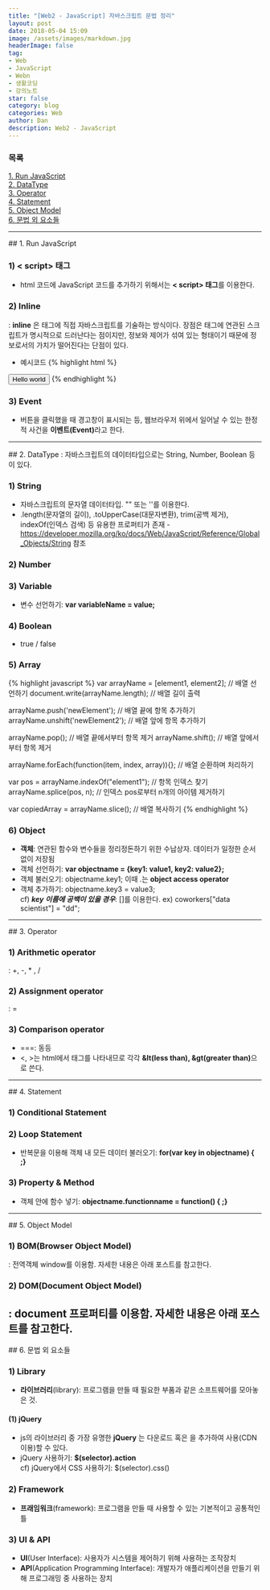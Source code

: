 ```yaml
---
title: "[Web2 - JavaScript] 자바스크립트 문법 정리"
layout: post
date: 2018-05-04 15:09
image: /assets/images/markdown.jpg
headerImage: false
tag:
- Web
- JavaScript
- Webn
- 생활코딩
- 강의노트
star: false
category: blog
categories: Web
author: Dan
description: Web2 - JavaScript
---
```


### 목록
<a href="#one">1. Run JavaScript</a><br>
<a href="#two">2. DataType</a><br>
<a href="#three">3. Operator</a><br>
<a href="#four">4. Statement</a><br>
<a href="#five">5. Object Model</a><br>
<a href="#six">6. 문법 외 요소들</a>

---
<div id="one"></div>
## 1. Run JavaScript

### 1) < script> 태그
* html 코드에 JavaScript 코드를 추가하기 위해서는 <span class="evidence-purple">**< script> 태그**</span>를 이용한다.

### 2) Inline
: **inline** 은 태그에 직접 자바스크립트를 기술하는 방식이다. 장점은 태그에 연관된 스크립트가 명시적으로 드러난다는 점이지만, 정보와 제어가 섞여 있는 형태이기 때문에 정보로서의 가치가 떨어진다는 단점이 있다.
* 예시코드
{% highlight html %}
<!DOCTYPE html>
<html>
<body>
    <input type="button" onclick="alert('Hello world')" value="Hello world" />
</body>
</html>
{% endhighlight %}

### 3) Event
* 버튼을 클릭했을 때 경고창이 표시되는 등, 웹브라우저 위에서 일어날 수 있는 한정적 사건을 <span class="evidence-purple">**이벤트(Event)**</span>라고 한다.

---
<div id="two"></div>
## 2. DataType
: 자바스크립트의 데이터타입으로는 String, Number, Boolean 등이 있다.

### 1) String
* 자바스크립트의 문자열 데이터타입. "" 또는 ''를 이용한다.
* .length(문자열의 길이), .toUpperCase(대문자변환), trim(공백 제거), indexOf(인덱스 검색) 등 유용한 프로퍼티가 존재 - https://developer.mozilla.org/ko/docs/Web/JavaScript/Reference/Global_Objects/String 참조

### 2) Number

### 3) Variable
* 변수 선언하기: <span class="evidence-purple">**var variableName = value;**</span>

### 4) Boolean
* true / false

### 5) Array
{% highlight javascript %}
var arrayName = [element1, element2]; // 배열 선언하기
document.write(arrayName.length); // 배열 길이 출력

arrayName.push('newElement'); // 배열 끝에 항목 추가하기
arrayName.unshift('newElement2'); // 배열 앞에 항목 추가하기

arrayName.pop(); // 배열 끝에서부터 항목 제거
arrayName.shift(); // 배열 앞에서부터 항목 제거

arrayName.forEach(function(item, index, array)){}; // 배열 순환하며 처리하기

var pos = arrayName.indexOf("element1"); // 항목 인덱스 찾기
arrayName.splice(pos, n); // 인덱스 pos로부터 n개의 아이템 제거하기

var copiedArray = arrayName.slice(); // 배열 복사하기
{% endhighlight %}

### 6) Object
* **객체**: 연관된 함수와 변수들을 정리정돈하기 위한 수납상자. 데이터가 일정한 순서 없이 저장됨
* 객체 선언하기: <span class="evidence-purple">**var objectname = {key1: value1, key2: value2};**</span>
* 객체 불러오기: objectname.key1; 이때 .는 **object access operator**
* 객체 추가하기: objectname.key3 = value3;<br>
cf) ***key 이름에 공백이 있을 경우***: []를 이용한다. ex) <span class="evidence-purple">coworkers["data scientist"] = "dd";</span>

---
<div id="three"></div>
## 3. Operator

### 1) Arithmetic operator
: +, -, * , /

### 2) Assignment operator
: =

### 3) Comparison operator
* ===: 동등
* <, >는 html에서 태그를 나타내므로 각각 <span class="evidence-purple">**&lt(less than), &gt(greater than)**</span>으로 쓴다.

---
<div id="four"></div>
## 4. Statement

### 1) Conditional Statement

### 2) Loop Statement
* 반복문을 이용해 객체 내 모든 데이터 불러오기: <span class="evidence-purple">**for(var key in objectname) { ;}**</span>

### 3) Property & Method
* 객체 안에 함수 넣기: <span class="evidence-purple">**objectname.functionname = function() { ;}**</span>

---
<div id="five"></div>
## 5. Object Model

### 1) BOM(Browser Object Model)
: 전역객체 window를 이용함. 자세한 내용은 아래 포스트를 참고한다.

### 2) DOM(Document Object Model)
: document 프로퍼티를 이용함. 자세한 내용은 아래 포스트를 참고한다.
---
<div id="six"></div>
## 6. 문법 외 요소들

### 1) Library
* **라이브러리**(library): 프로그램을 만들 때 필요한 부품과 같은 소프트웨어를 모아놓은 것.

#### (1) jQuery
* js의 라이브러리 중 가장 유명한 **jQuery** 는 다운로드 혹은 <script
  src="https://code.jquery.com/jquery-3.3.1.min.js"
  integrity="sha256-FgpCb/KJQlLNfOu91ta32o/NMZxltwRo8QtmkMRdAu8="
  crossorigin="anonymous"></script> 을 추가하여 사용(CDN 이용)할 수 있다.
* jQuery 사용하기: <span class="evidence-purple">**$(selector).action**</span> <br>
 cf) jQuery에서 CSS 사용하기: $(selector).css()

### 2) Framework
* **프래임워크**(framework): 프로그램을 만들 때 사용할 수 있는 기본적이고 공통적인 틀

### 3) UI & API
* **UI**(User Interface): 사용자가 시스템을 제어하기 위해 사용하는 조작장치
* **API**(Application Programming Interface): 개발자가 애플리케이션을 만들기 위해 프로그래밍 중 사용하는 장치

